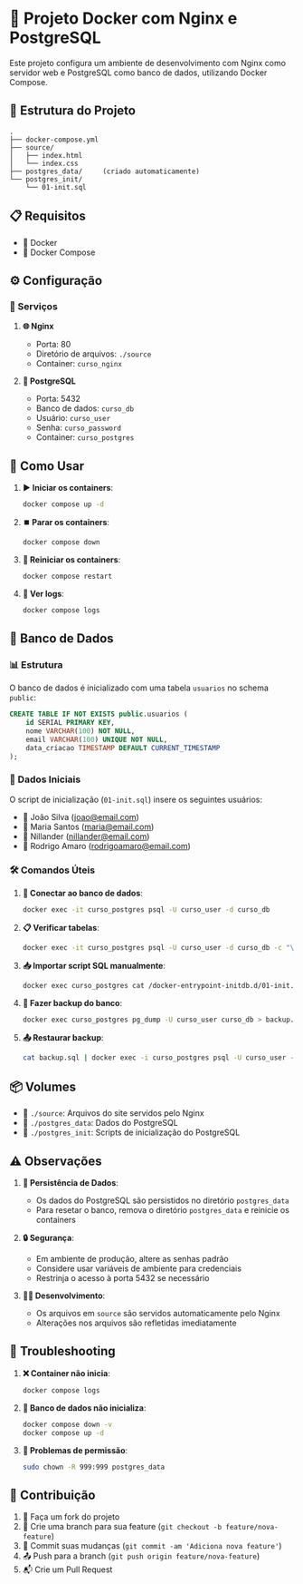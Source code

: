 # 🐳 Projeto Docker com Nginx e PostgreSQL

Este projeto configura um ambiente de desenvolvimento com Nginx como servidor web e PostgreSQL como banco de dados, utilizando Docker Compose.

## 📁 Estrutura do Projeto

```
.
├── docker-compose.yml
├── source/
│   ├── index.html
│   └── index.css
├── postgres_data/     (criado automaticamente)
└── postgres_init/
    └── 01-init.sql
```

## 📋 Requisitos

- 🐳 Docker
- 🐙 Docker Compose

## ⚙️ Configuração

### 🚀 Serviços

1. **🌐 Nginx**
   - Porta: 80
   - Diretório de arquivos: `./source`
   - Container: `curso_nginx`

2. **🐘 PostgreSQL**
   - Porta: 5432
   - Banco de dados: `curso_db`
   - Usuário: `curso_user`
   - Senha: `curso_password`
   - Container: `curso_postgres`

## 🚀 Como Usar

1. **▶️ Iniciar os containers**:
   ```bash
   docker compose up -d
   ```

2. **⏹️ Parar os containers**:
   ```bash
   docker compose down
   ```

3. **🔄 Reiniciar os containers**:
   ```bash
   docker compose restart
   ```

4. **📝 Ver logs**:
   ```bash
   docker compose logs
   ```

## 💾 Banco de Dados

### 📊 Estrutura

O banco de dados é inicializado com uma tabela `usuarios` no schema `public`:

```sql
CREATE TABLE IF NOT EXISTS public.usuarios (
    id SERIAL PRIMARY KEY,
    nome VARCHAR(100) NOT NULL,
    email VARCHAR(100) UNIQUE NOT NULL,
    data_criacao TIMESTAMP DEFAULT CURRENT_TIMESTAMP
);
```

### 👥 Dados Iniciais

O script de inicialização (`01-init.sql`) insere os seguintes usuários:
- 👤 João Silva (joao@email.com)
- 👤 Maria Santos (maria@email.com)
- 👤 Nillander (nillander@email.com)
- 👤 Rodrigo Amaro (rodrigoamaro@email.com)

### 🛠️ Comandos Úteis

1. **🔌 Conectar ao banco de dados**:
   ```bash
   docker exec -it curso_postgres psql -U curso_user -d curso_db
   ```

2. **📋 Verificar tabelas**:
   ```bash
   docker exec -it curso_postgres psql -U curso_user -d curso_db -c "\dt public.*"
   ```

3. **📥 Importar script SQL manualmente**:
   ```bash
   docker exec curso_postgres cat /docker-entrypoint-initdb.d/01-init.sql
   ```

4. **💾 Fazer backup do banco**:
   ```bash
   docker exec curso_postgres pg_dump -U curso_user curso_db > backup.sql
   ```

5. **📤 Restaurar backup**:
   ```bash
   cat backup.sql | docker exec -i curso_postgres psql -U curso_user -d curso_db
   ```

## 📦 Volumes

- 📂 `./source`: Arquivos do site servidos pelo Nginx
- 💾 `./postgres_data`: Dados do PostgreSQL
- 📝 `./postgres_init`: Scripts de inicialização do PostgreSQL

## ⚠️ Observações

1. **💾 Persistência de Dados**:
   - Os dados do PostgreSQL são persistidos no diretório `postgres_data`
   - Para resetar o banco, remova o diretório `postgres_data` e reinicie os containers

2. **🔒 Segurança**:
   - Em ambiente de produção, altere as senhas padrão
   - Considere usar variáveis de ambiente para credenciais
   - Restrinja o acesso à porta 5432 se necessário

3. **👨‍💻 Desenvolvimento**:
   - Os arquivos em `source` são servidos automaticamente pelo Nginx
   - Alterações nos arquivos são refletidas imediatamente

## 🔧 Troubleshooting

1. **❌ Container não inicia**:
   ```bash
   docker compose logs
   ```

2. **💾 Banco de dados não inicializa**:
   ```bash
   docker compose down -v
   docker compose up -d
   ```

3. **🔑 Problemas de permissão**:
   ```bash
   sudo chown -R 999:999 postgres_data
   ```

## 🤝 Contribuição

1. 🍴 Faça um fork do projeto
2. 🌿 Crie uma branch para sua feature (`git checkout -b feature/nova-feature`)
3. 💾 Commit suas mudanças (`git commit -am 'Adiciona nova feature'`)
4. 📤 Push para a branch (`git push origin feature/nova-feature`)
5. 📬 Crie um Pull Request